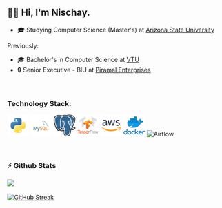 
## 👋🏻  Hi, I'm Nischay.

- 🎓 Studying Computer Science (Master's) at [Arizona State University](https://asu.edu)

Previously:
- 🎓 Bachelor's in Computer Science at [VTU](https://vtu.ac.in/)
- 🔒 Senior Executive - BIU at [Piramal Enterprises](https://www.piramalfinance.com/)
<br/>

<h3 align="left">Technology Stack:</h3>

<p align="left">
<img  alt="Python" width="50px" src="https://raw.githubusercontent.com/github/explore/80688e429a7d4ef2fca1e82350fe8e3517d3494d/topics/python/python.png" />
<img  alt="Mysql" width="50px" src="https://raw.githubusercontent.com/github/explore/80688e429a7d4ef2fca1e82350fe8e3517d3494d/topics/mysql/mysql.png" />
<img  alt="Postgresql" width="50px" src="https://raw.githubusercontent.com/github/explore/80688e429a7d4ef2fca1e82350fe8e3517d3494d/topics/postgresql/postgresql.png" />
<img  alt="Postgresql" width="50px" src="https://raw.githubusercontent.com/github/explore/80688e429a7d4ef2fca1e82350fe8e3517d3494d/topics/tensorflow/tensorflow.png" />
<img  alt="AWS" width="50px" src="https://raw.githubusercontent.com/github/explore/fbceb94436312b6dacde68d122a5b9c7d11f9524/topics/aws/aws.png" />
<img  alt="Docker" width="50px" src="https://raw.githubusercontent.com/github/explore/80688e429a7d4ef2fca1e82350fe8e3517d3494d/topics/docker/docker.png" />
<img  alt="Airflow" width="50px" src="https://raw.githubusercontent.com/github/explore/80688e429a7d4ef2fca1e82350fe8e3517d3494d/topics/airflow/airflow.png" />


<p>

<br/>

### :zap: Github Stats

![](https://github-readme-stats.vercel.app/api?username=imnischaygowda)

[![GitHub Streak](https://github-readme-streak-stats.herokuapp.com?user=imnischaygowda)](https://git.io/streak-stats)
